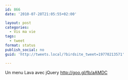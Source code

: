 ```yaml
---
id: 866
date: '2010-07-28T21:05:55+02:00'

layout: post
categories:
  - Vis ma vie
tags:
  - tweet
format: status
publish_social: no
guid: 'http://tweets.local/?birdsite_tweet=19770213571'

---
```


Un menu Lava avec jQuery http://goo.gl/fb/aAMDC